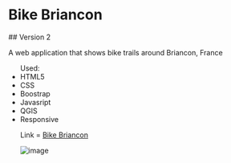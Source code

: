 <h1>Bike Briancon</h1>
## Version 2
<p>A web application that shows bike trails around Briancon, France</p>
<ul>
Used:
<li>HTML5</li>
<li>CSS</li>
<li>Boostrap</li>
<li>Javasript</li>
<li>QGIS</li>
<li>Responsive</li>


<p>Link = <a href="https://bikebriancon.fr">Bike Briancon</a></p>


![image](https://user-images.githubusercontent.com/66695865/188358607-e9494e3d-1bfe-45a3-b454-ff1aad17ad78.png)
